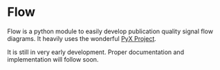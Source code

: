 # Flow

Flow is a python  module to easily develop publication quality signal flow diagrams. It heavily uses the wonderful [PyX Project](https://github.com/pyx-project/pyx).



It is still in very early development. Proper documentation and implementation will follow soon.
